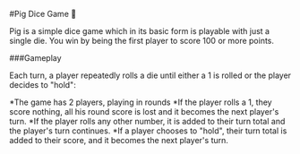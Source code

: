 #Pig Dice Game 🐖

Pig is a simple dice game which in its basic form is playable with just a single die. You win by being the first player to score 100 or more points.

###Gameplay

Each turn, a player repeatedly rolls a die until either a 1 is rolled or the player decides to "hold":

*The game has 2 players, playing in rounds
*If the player rolls a 1, they score nothing, all his round score is lost and it becomes the next player's turn.
*If the player rolls any other number, it is added to their turn total and the player's turn continues.
*If a player chooses to "hold", their turn total is added to their score, and it becomes the next player's turn.